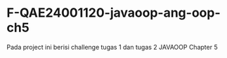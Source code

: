 ﻿# F-QAE24001120-javaoop-ang-oop-ch5

Pada project ini berisi challenge tugas 1 dan tugas 2 JAVAOOP Chapter 5
